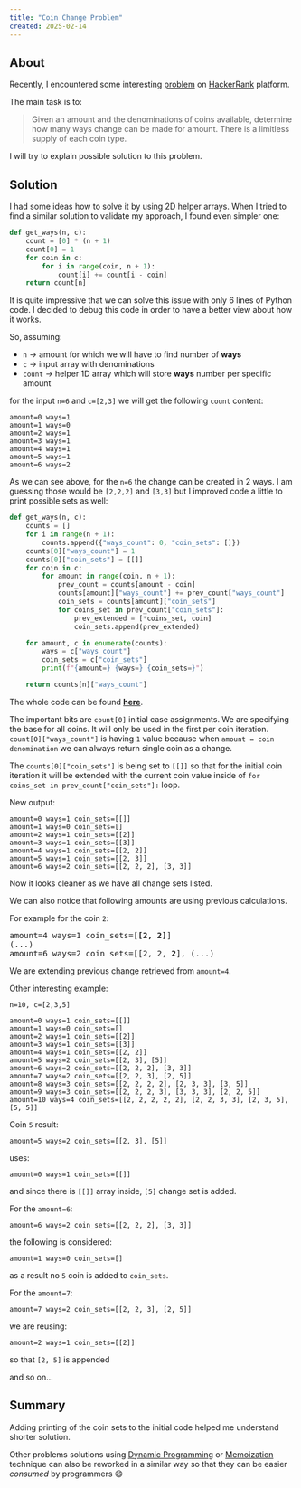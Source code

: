 ```yaml
---
title: "Coin Change Problem"
created: 2025-02-14
---
```


## About

Recently, I encountered some
interesting [problem](https://www.hackerrank.com/challenges/coin-change/problem?isFullScreen=true)
on [HackerRank](https://www.hackerrank.com/)
platform.

The main task is to:

> Given an amount and the denominations of coins available, determine how many ways change can be made for amount.
> There is a limitless supply of each coin type.

I will try to explain possible solution to this problem.

## Solution

I had some ideas how to solve it by using 2D helper arrays.
When I tried to find a similar solution to validate my approach, I found even simpler one:

```python
def get_ways(n, c):
    count = [0] * (n + 1)
    count[0] = 1
    for coin in c:
        for i in range(coin, n + 1):
            count[i] += count[i - coin]
    return count[n]
```

It is quite impressive that we can solve this issue with only 6 lines of Python code.
I decided to debug this code in order to have a better view about how it works.

So, assuming:

- `n` -> amount for which we will have to find number of **ways**
- `c` -> input array with denominations
- `count` -> helper 1D array which will store **ways** number per specific amount

for the input `n=6` and `c=[2,3]` we will get the following `count` content:

```text
amount=0 ways=1
amount=1 ways=0
amount=2 ways=1
amount=3 ways=1
amount=4 ways=1
amount=5 ways=1
amount=6 ways=2
```

As we can see above, for the `n=6` the change can be created in 2 ways.
I am guessing those would be `[2,2,2]` and `[3,3]` but I improved code a little to print possible sets as well:

```python
def get_ways(n, c):
    counts = []
    for i in range(n + 1):
        counts.append({"ways_count": 0, "coin_sets": []})
    counts[0]["ways_count"] = 1
    counts[0]["coin_sets"] = [[]]
    for coin in c:
        for amount in range(coin, n + 1):
            prev_count = counts[amount - coin]
            counts[amount]["ways_count"] += prev_count["ways_count"]
            coin_sets = counts[amount]["coin_sets"]
            for coins_set in prev_count["coin_sets"]:
                prev_extended = [*coins_set, coin]
                coin_sets.append(prev_extended)

    for amount, c in enumerate(counts):
        ways = c["ways_count"]
        coin_sets = c["coin_sets"]
        print(f"{amount=} {ways=} {coin_sets=}")

    return counts[n]["ways_count"]
```

The whole code can be found
**[here](https://github.com/PrzemyslawSwiderski/algorithms-playground/blob/main/problems/coin-change/script.py)**.

The important bits are `count[0]` initial case assignments. We are specifying the base for all coins. It will only be
used in the first per coin iteration. `count[0]["ways_count"]` is having `1` value because when
`amount = coin denomination` we can always return single coin as a change.

The `counts[0]["coin_sets"]` is being set to `[[]]` so that for the initial coin iteration it will be extended
with the current coin value inside of `for coins_set in prev_count["coin_sets"]:` loop.

New output:

```text
amount=0 ways=1 coin_sets=[[]]
amount=1 ways=0 coin_sets=[]
amount=2 ways=1 coin_sets=[[2]]
amount=3 ways=1 coin_sets=[[3]]
amount=4 ways=1 coin_sets=[[2, 2]]
amount=5 ways=1 coin_sets=[[2, 3]]
amount=6 ways=2 coin_sets=[[2, 2, 2], [3, 3]]
```

Now it looks cleaner as we have all change sets listed.

We can also notice that following amounts are using previous calculations.

For example for the coin `2`:

<pre>
amount=4 ways=1 coin_sets=[<b>[2, 2]</b>]
(...)
amount=6 ways=2 coin_sets=[[2, 2, <b>2</b>], (...)
</pre>

We are extending previous change retrieved from `amount=4`.

Other interesting example:

`n=10, c=[2,3,5]`

```text
amount=0 ways=1 coin_sets=[[]]
amount=1 ways=0 coin_sets=[]
amount=2 ways=1 coin_sets=[[2]]
amount=3 ways=1 coin_sets=[[3]]
amount=4 ways=1 coin_sets=[[2, 2]]
amount=5 ways=2 coin_sets=[[2, 3], [5]]
amount=6 ways=2 coin_sets=[[2, 2, 2], [3, 3]]
amount=7 ways=2 coin_sets=[[2, 2, 3], [2, 5]]
amount=8 ways=3 coin_sets=[[2, 2, 2, 2], [2, 3, 3], [3, 5]]
amount=9 ways=3 coin_sets=[[2, 2, 2, 3], [3, 3, 3], [2, 2, 5]]
amount=10 ways=4 coin_sets=[[2, 2, 2, 2, 2], [2, 2, 3, 3], [2, 3, 5], [5, 5]]
```

Coin `5` result:

```text
amount=5 ways=2 coin_sets=[[2, 3], [5]]
```

uses:

```text
amount=0 ways=1 coin_sets=[[]]
```

and since there is `[[]]` array inside, `[5]` change set is added.

For the `amount=6`:

```text
amount=6 ways=2 coin_sets=[[2, 2, 2], [3, 3]]
```

the following is considered:

```text
amount=1 ways=0 coin_sets=[]
```

as a result no `5` coin is added to `coin_sets`.

For the `amount=7`:

```text
amount=7 ways=2 coin_sets=[[2, 2, 3], [2, 5]]
```

we are reusing:

```text
amount=2 ways=1 coin_sets=[[2]]
```

so that `[2, 5]` is appended

and so on...

## Summary

Adding printing of the coin sets to the initial code helped me understand shorter solution.

Other problems solutions using [Dynamic Programming](https://en.wikipedia.org/wiki/Dynamic_programming)
or [Memoization](https://en.wikipedia.org/wiki/Memoization) technique can also be reworked in a similar way
so that they can be easier _consumed_ by programmers 😄
